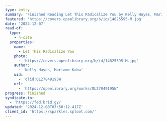 ```yaml
---
type: entry
summary: 'Finished Reading Let This Radicalize You by Kelly Hayes, Mariame Kaba'
featured: 'https://covers.openlibrary.org/b/id/14825595-M.jpg'
date: '2024-12-07'
read-of:
  type:
    - h-cite
  properties:
    name:
      - Let This Radicalize You
    photo:
      - 'https://covers.openlibrary.org/b/id/14825595-M.jpg'
    author:
      - 'Kelly Hayes, Mariame Kaba'
    uid:
      - 'olid:OL27849195W'
    url:
      - 'https://openlibrary.org/works/OL27849195W'
progress: finished
syndicate-to:
  - 'https://fed.brid.gy/'
updated: '2024-12-08T03:50:12.417Z'
client_id: 'https://sparkles.sploot.com/'
---
```


